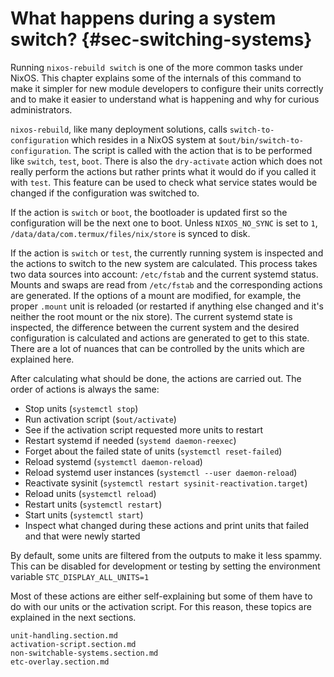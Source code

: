 # What happens during a system switch? {#sec-switching-systems}

Running `nixos-rebuild switch` is one of the more common tasks under NixOS.
This chapter explains some of the internals of this command to make it simpler
for new module developers to configure their units correctly and to make it
easier to understand what is happening and why for curious administrators.

`nixos-rebuild`, like many deployment solutions, calls `switch-to-configuration`
which resides in a NixOS system at `$out/bin/switch-to-configuration`. The
script is called with the action that is to be performed like `switch`, `test`,
`boot`. There is also the `dry-activate` action which does not really perform
the actions but rather prints what it would do if you called it with `test`.
This feature can be used to check what service states would be changed if the
configuration was switched to.

If the action is `switch` or `boot`, the bootloader is updated first so the
configuration will be the next one to boot. Unless `NIXOS_NO_SYNC` is set to
`1`, `/data/data/com.termux/files/nix/store` is synced to disk.

If the action is `switch` or `test`, the currently running system is inspected
and the actions to switch to the new system are calculated. This process takes
two data sources into account: `/etc/fstab` and the current systemd status.
Mounts and swaps are read from `/etc/fstab` and the corresponding actions are
generated. If the options of a mount are modified, for example, the proper `.mount`
unit is reloaded (or restarted if anything else changed and it's neither the root
mount or the nix store). The current systemd state is inspected, the difference
between the current system and the desired configuration is calculated and
actions are generated to get to this state. There are a lot of nuances that can
be controlled by the units which are explained here.

After calculating what should be done, the actions are carried out. The order
of actions is always the same:
- Stop units (`systemctl stop`)
- Run activation script (`$out/activate`)
- See if the activation script requested more units to restart
- Restart systemd if needed (`systemd daemon-reexec`)
- Forget about the failed state of units (`systemctl reset-failed`)
- Reload systemd (`systemctl daemon-reload`)
- Reload systemd user instances (`systemctl --user daemon-reload`)
- Reactivate sysinit (`systemctl restart sysinit-reactivation.target`)
- Reload units (`systemctl reload`)
- Restart units (`systemctl restart`)
- Start units (`systemctl start`)
- Inspect what changed during these actions and print units that failed and
  that were newly started

By default, some units are filtered from the outputs to make it less spammy.
This can be disabled for development or testing by setting the environment variable
`STC_DISPLAY_ALL_UNITS=1`

Most of these actions are either self-explaining but some of them have to do
with our units or the activation script. For this reason, these topics are
explained in the next sections.

```{=include=} sections
unit-handling.section.md
activation-script.section.md
non-switchable-systems.section.md
etc-overlay.section.md
```
